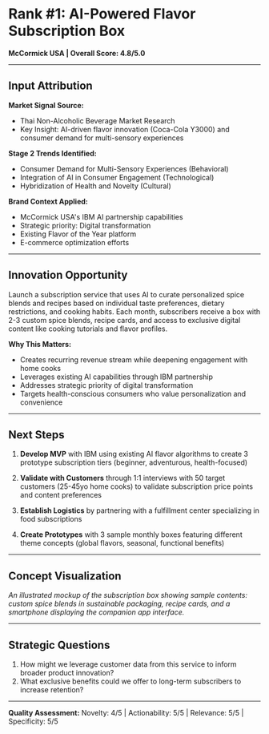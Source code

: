 # Rank #1: AI-Powered Flavor Subscription Box
**McCormick USA | Overall Score: 4.8/5.0**

---

## Input Attribution

**Market Signal Source:**
- Thai Non-Alcoholic Beverage Market Research
- Key Insight: AI-driven flavor innovation (Coca-Cola Y3000) and consumer demand for multi-sensory experiences

**Stage 2 Trends Identified:**
- Consumer Demand for Multi-Sensory Experiences (Behavioral)
- Integration of AI in Consumer Engagement (Technological)
- Hybridization of Health and Novelty (Cultural)

**Brand Context Applied:**
- McCormick USA's IBM AI partnership capabilities
- Strategic priority: Digital transformation
- Existing Flavor of the Year platform
- E-commerce optimization efforts

---

## Innovation Opportunity

Launch a subscription service that uses AI to curate personalized spice blends and recipes based on individual taste preferences, dietary restrictions, and cooking habits. Each month, subscribers receive a box with 2-3 custom spice blends, recipe cards, and access to exclusive digital content like cooking tutorials and flavor profiles.

**Why This Matters:**
- Creates recurring revenue stream while deepening engagement with home cooks
- Leverages existing AI capabilities through IBM partnership
- Addresses strategic priority of digital transformation
- Targets health-conscious consumers who value personalization and convenience

---

## Next Steps

1. **Develop MVP** with IBM using existing AI flavor algorithms to create 3 prototype subscription tiers (beginner, adventurous, health-focused)

2. **Validate with Customers** through 1:1 interviews with 50 target customers (25-45yo home cooks) to validate subscription price points and content preferences

3. **Establish Logistics** by partnering with a fulfillment center specializing in food subscriptions

4. **Create Prototypes** with 3 sample monthly boxes featuring different theme concepts (global flavors, seasonal, functional benefits)

---

## Concept Visualization

*An illustrated mockup of the subscription box showing sample contents: custom spice blends in sustainable packaging, recipe cards, and a smartphone displaying the companion app interface.*

---

## Strategic Questions

1. How might we leverage customer data from this service to inform broader product innovation?
2. What exclusive benefits could we offer to long-term subscribers to increase retention?

---

**Quality Assessment:** Novelty: 4/5 | Actionability: 5/5 | Relevance: 5/5 | Specificity: 5/5
